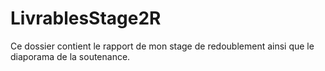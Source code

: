 # LivrablesStage2R
Ce dossier contient le rapport de mon stage de redoublement ainsi que le diaporama de la soutenance.
